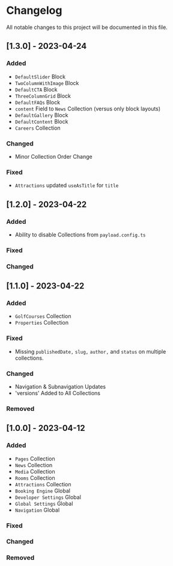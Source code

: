 # Changelog

All notable changes to this project will be documented in this file.

## [1.3.0] - 2023-04-24

### Added
- `DefaultSlider` Block
- `TwoColumnWithImage` Block
- `DefaultCTA` Block
- `ThreeColumnGrid` Block
- `DefaultFAQs` Block
- `content` Field to `News` Collection (versus only block layouts)
- `DefaultGallery` Block
- `DefaultContent` Block
- `Careers` Collection

### Changed
- Minor Collection Order Change

### Fixed
- `Attractions` updated `useAsTitle` for `title`

## [1.2.0] - 2023-04-22

### Added

- Ability to disable Collections from `payload.config.ts`

### Fixed

### Changed

## [1.1.0] - 2023-04-22

### Added

- `GolfCourses` Collection
- `Properties` Collection

### Fixed

- Missing `publishedDate,` `slug,` `author,` and `status` on multiple collections.

### Changed

- Navigation & Subnavigation Updates
- 'versions' Added to All Collections

### Removed

## [1.0.0] - 2023-04-12

### Added

- `Pages` Collection
- `News` Collection
- `Media` Collection
- `Rooms` Collection
- `Attractions` Collection
- `Booking Engine` Global
- `Developer Settings` Global
- `Global Settings` Global
- `Navigation` Global

### Fixed

### Changed

### Removed
